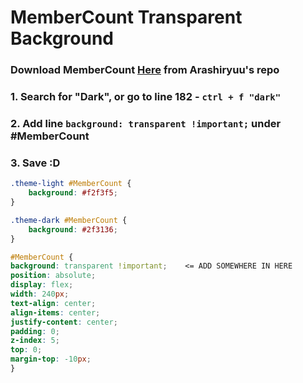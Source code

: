 # MemberCount Transparent Background

### Download MemberCount [Here](https://github.com/Arashiryuu/crap/tree/master/ToastIntegrated/MemberCount) from Arashiryuu's repo

### 1. Search for "Dark", or go to line 182 - `ctrl + f "dark"`

### 2. Add line `background: transparent !important;` under #MemberCount

### 3. Save :D

``` css
.theme-light #MemberCount {
	background: #f2f3f5;
}

.theme-dark #MemberCount {
	background: #2f3136;
}

#MemberCount {
background: transparent !important;    <= ADD SOMEWHERE IN HERE
position: absolute;
display: flex;
width: 240px;
text-align: center;
align-items: center;
justify-content: center;
padding: 0;
z-index: 5;
top: 0;
margin-top: -10px;
}
```
